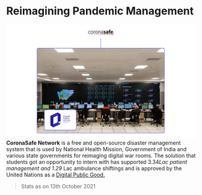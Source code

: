 # Reimagining Pandemic Management

![CSN](assets/war_room.png)
**CoronaSafe Network** is a free and open-source disaster management system that is used by National Health Mission, Government of India and various state governments for reimaging digital war rooms. The solution that students got an opportunity to intern with has supported 3.34*Lac patient management and 1.29* Lac ambulance shiftings and is approved by the United Nations as a [Digital Public Good.](https://digitalpublicgoods.net/)

> Stats as on 13th October 2021
